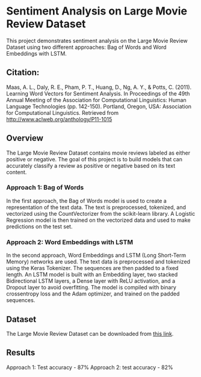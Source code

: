 # Sentiment Analysis on Large Movie Review Dataset

This project demonstrates sentiment analysis on the Large Movie Review Dataset using two different approaches: Bag of Words and Word Embeddings with LSTM.

## Citation:
Maas, A. L., Daly, R. E., Pham, P. T., Huang, D., Ng, A. Y., & Potts, C. (2011). Learning Word Vectors for Sentiment Analysis. In Proceedings of the 49th Annual Meeting of the Association for Computational Linguistics: Human Language Technologies (pp. 142-150). Portland, Oregon, USA: Association for Computational Linguistics. Retrieved from http://www.aclweb.org/anthology/P11-1015

## Overview

The Large Movie Review Dataset contains movie reviews labeled as either positive or negative. The goal of this project is to build models that can accurately classify a review as positive or negative based on its text content.

### Approach 1: Bag of Words

In the first approach, the Bag of Words model is used to create a representation of the text data. The text is preprocessed, tokenized, and vectorized using the CountVectorizer from the scikit-learn library. A Logistic Regression model is then trained on the vectorized data and used to make predictions on the test set.

### Approach 2: Word Embeddings with LSTM

In the second approach, Word Embeddings and LSTM (Long Short-Term Memory) networks are used. The text data is preprocessed and tokenized using the Keras Tokenizer. The sequences are then padded to a fixed length. An LSTM model is built with an Embedding layer, two stacked Bidirectional LSTM layers, a Dense layer with ReLU activation, and a Dropout layer to avoid overfitting. The model is compiled with binary crossentropy loss and the Adam optimizer, and trained on the padded sequences.

## Dataset

The Large Movie Review Dataset can be downloaded from [this link](http://ai.stanford.edu/~amaas/data/sentiment/).

## Results

Approach 1: Test accuracy - 87%
Approach 2: test accuracy - 82%
